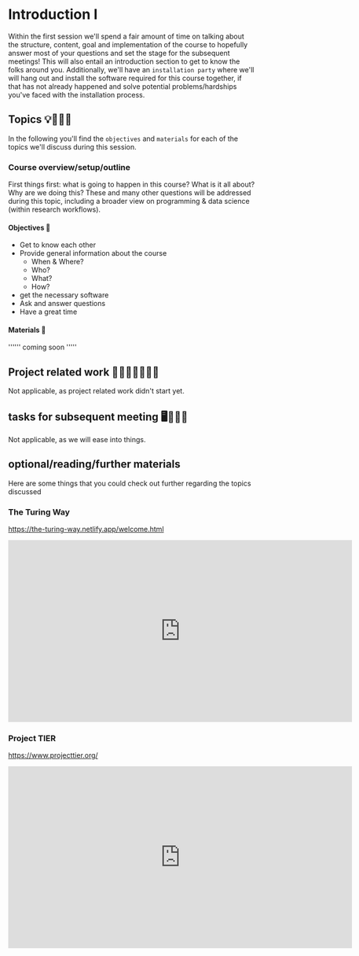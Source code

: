 # Introduction I

Within the first session we'll spend a fair amount of time on talking about the structure, content, goal and implementation of the course to hopefully answer most of your questions and set the stage for the subsequent meetings! This will also entail an introduction section to get to know the folks around you. Additionally, we'll have an `installation party` where we'll will hang out and install the software required for this course together, if that has not already happened and solve potential problems/hardships you've faced with the installation process.

## Topics 💡👨🏻‍🏫 

In the following you'll find the `objectives` and `materials` for each of the topics we'll discuss during this session.

### Course overview/setup/outline

First things first: what is going to happen in this course? What is it all about? Why are we doing this? These and many other questions will be addressed during this topic, including a broader view on programming & data science (within research workflows).

#### Objectives 📍
- Get to know each other
- Provide general information about the course
    - When & Where?
    - Who?
    - What?
    - How?
- get the necessary software  
- Ask and answer questions
- Have a great time

#### Materials 📓

'''''' coming soon '''''


## Project related work 🥼🧑🏿‍🔬👩🏻‍🔬

Not applicable, as project related work didn't start yet.

## tasks for subsequent meeting 🖥️✍🏽📖

Not applicable, as we will ease into things.

## optional/reading/further materials

Here are some things that you could check out further regarding the topics discussed

### The Turing Way

https://the-turing-way.netlify.app/welcome.html 

<iframe src="https://the-turing-way.netlify.app/welcome.html" frameborder="0" width="700" height="370"></iframe>

### Project TIER

https://www.projecttier.org/

<iframe src="https://www.projecttier.org/" frameborder="0" width="700" height="370"></iframe>

